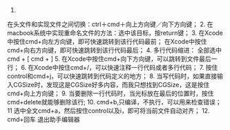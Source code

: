 
1.
在头文件和实现文件之间切换：ctrl＋cmd＋向上方向键／向下方向键；
2.
在macbook系统中实现重命名文件的方法：选中该目标，按return键；
3.
在Xcode中按住cmd+向左方向键，即可快速跳转到该行代码最前；
在Xcode中按住cmd+向右方向键，即可快速跳转到该行代码最后；
4.
多行代码缩进：
全部选中
cmd + [
cmd + ]
5.
在Xcode中按住cmd+向下方向键，可以跳转到文件最后一行；
6.
在Xcode中按住cmd+/，可以快速注释一行代码或者多行代码；
7.
按住control和cmd+j，可以快速跳转到代码定义的地方；
8.
当写代码时，如果直接输入CGSize时，发现这是CGSize好多内容，而我只想找到CGSize，这是按住cmd+向上方向键；
9.
当要删除一行代码时，当光标放在最后的位置时，按住cmd+delete就能够删除该行;
10.
cmd+b,只编译，不执行，可以用来检查错误；
11
选中全文cmd+a，然后按住control以及i，即可将当前文件自动对齐；
12.
cmd+回车 退出助手编辑器
